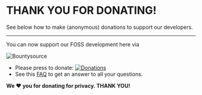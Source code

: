 # THANK YOU FOR DONATING!

See below how to make (anonymous) donations to support our developers.

---

You can now support our FOSS development here via

![Bountysource](https://d2bbtvgnhux6eq.cloudfront.net/assets/Bountysource-green-712770df4397a3bc6f5b56b90402763c.png)

* Please press to donate: [![Donations](https://www.bountysource.com/badge/team?team_id=40338&style=bounties_received)](https://www.bountysource.com/teams/android-imsi-catcher-detector/issues?utm_source=Android%20IMSI-Catcher%20Detector&utm_medium=shield&utm_campaign=bounties_received)
* See this [FAQ](https://github.com/bountysource/frontend/wiki/Frequently-Asked-Questions) to get an answer to all your questions.

**We :heart: you for donating for privacy. THANK YOU!**